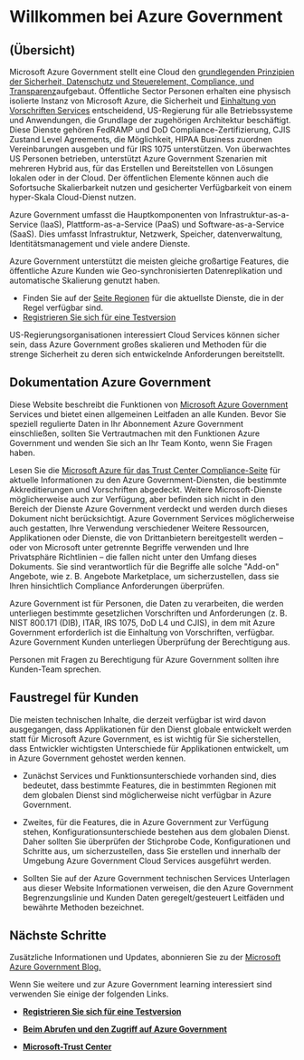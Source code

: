 <properties 
   pageTitle="Azure Government Übersicht | Microsoft Azure" 
   description="Dieser Artikel enthält eine Übersicht über die Azure Government Cloud-Funktionen und die vertrauenswürdigen Entwurf und Sicherheit zur Unterstützung von Compliance-federal anwendbar, Status, und lokale Government Organisationen und ihren Partnern verwendet. " 
   services="Azure-Government"
   cloud="gov" 
   documentationCenter="" 
   authors="ryansoc" 
   manager="zakramer"    editor=""/>

<tags
   ms.service="multiple"
   ms.devlang="na"
   ms.topic="article"
   ms.tgt_pltfrm="na"
   ms.workload="azure-government" 
   ms.date="10/18/2016"
   ms.author="ryansoc"/>

# <a name="welcome-to-azure-government"></a>Willkommen bei Azure Government

## <a name="overview"></a>(Übersicht)

Microsoft Azure Government stellt eine Cloud den [grundlegenden Prinzipien der Sicherheit, Datenschutz und Steuerelement, Compliance, und Transparenz](http://azure.com/gov)aufgebaut. Öffentliche Sector Personen erhalten eine physisch isolierte Instanz von Microsoft Azure, die Sicherheit und [Einhaltung von Vorschriften Services](https://azure.microsoft.com/support/trust-center/compliance/) entscheidend, US-Regierung für alle Betriebssysteme und Anwendungen, die Grundlage der zugehörigen Architektur beschäftigt. Diese Dienste gehören FedRAMP und DoD Compliance-Zertifizierung, CJIS Zustand Level Agreements, die Möglichkeit, HIPAA Business zuordnen Vereinbarungen ausgeben und für IRS 1075 unterstützen. Von überwachtes US Personen betrieben, unterstützt Azure Government Szenarien mit mehreren Hybrid aus, für das Erstellen und Bereitstellen von Lösungen lokalen oder in der Cloud. Der öffentlichen Elemente können auch die Sofortsuche Skalierbarkeit nutzen und gesicherter Verfügbarkeit von einem hyper-Skala Cloud-Dienst nutzen.

Azure Government umfasst die Hauptkomponenten von Infrastruktur-as-a-Service (IaaS), Plattform-as-a-Service (PaaS) und Software-as-a-Service (SaaS).  Dies umfasst Infrastruktur, Netzwerk, Speicher, datenverwaltung, Identitätsmanagement und viele andere Dienste.

Azure Government unterstützt die meisten gleiche großartige Features, die öffentliche Azure Kunden wie Geo-synchronisierten Datenreplikation und automatische Skalierung genutzt haben. 

- Finden Sie auf der [Seite Regionen](https://azure.microsoft.com/regions/#services) für die aktuellste Dienste, die in der Regel verfügbar sind.
- [Registrieren Sie sich für eine Testversion](https://azuregov.microsoft.com/trial/azuregovtrial)

US-Regierungsorganisationen interessiert Cloud Services können sicher sein, dass Azure Government großes skalieren und Methoden für die strenge Sicherheit zu deren sich entwickelnde Anforderungen bereitstellt.

## <a name="azure-government-documentation"></a>Dokumentation Azure Government

Diese Website beschreibt die Funktionen von [Microsoft Azure Government](https://azure.microsoft.com/features/gov/) Services und bietet einen allgemeinen Leitfaden an alle Kunden. Bevor Sie speziell regulierte Daten in Ihr Abonnement Azure Government einschließen, sollten Sie Vertrautmachen mit den Funktionen Azure Government und wenden Sie sich an Ihr Team Konto, wenn Sie Fragen haben.

Lesen Sie die [Microsoft Azure für das Trust Center Compliance-Seite](http://www.microsoft.com/en-us/TrustCenter/Compliance/default.aspx) für aktuelle Informationen zu den Azure Government-Diensten, die bestimmte Akkreditierungen und Vorschriften abgedeckt. Weitere Microsoft-Dienste möglicherweise auch zur Verfügung, aber befinden sich nicht in den Bereich der Dienste Azure Government verdeckt und werden durch dieses Dokument nicht berücksichtigt. Azure Government Services möglicherweise auch gestatten, Ihre Verwendung verschiedener Weitere Ressourcen, Applikationen oder Dienste, die von Drittanbietern bereitgestellt werden – oder von Microsoft unter getrennte Begriffe verwenden und Ihre Privatsphäre Richtlinien – die fallen nicht unter den Umfang dieses Dokuments. Sie sind verantwortlich für die Begriffe alle solche "Add-on" Angebote, wie z. B. Angebote Marketplace, um sicherzustellen, dass sie Ihren hinsichtlich Compliance Anforderungen überprüfen.

Azure Government ist für Personen, die Daten zu verarbeiten, die werden unterliegen bestimmte gesetzlichen Vorschriften und Anforderungen (z. B. NIST 800.171 (DIB), ITAR, IRS 1075, DoD L4 und CJIS), in dem mit Azure Government erforderlich ist die Einhaltung von Vorschriften, verfügbar. Azure Government Kunden unterliegen Überprüfung der Berechtigung aus.

Personen mit Fragen zu Berechtigung für Azure Government sollten ihre Kunden-Team sprechen.

## <a name="general-guidance-for-customers"></a>Faustregel für Kunden

Die meisten technischen Inhalte, die derzeit verfügbar ist wird davon ausgegangen, dass Applikationen für den Dienst globale entwickelt werden statt für Microsoft Azure Government, es ist wichtig für Sie sicherstellen, dass Entwickler wichtigsten Unterschiede für Applikationen entwickelt, um in Azure Government gehostet werden kennen.

- Zunächst Services und Funktionsunterschiede vorhanden sind, dies bedeutet, dass bestimmte Features, die in bestimmten Regionen mit dem globalen Dienst sind möglicherweise nicht verfügbar in Azure Government.

- Zweites, für die Features, die in Azure Government zur Verfügung stehen, Konfigurationsunterschiede bestehen aus dem globalen Dienst.  Daher sollten Sie überprüfen der Stichprobe Code, Konfigurationen und Schritte aus, um sicherzustellen, dass Sie erstellen und innerhalb der Umgebung Azure Government Cloud Services ausgeführt werden.

- Sollten Sie auf der Azure Government technischen Services Unterlagen aus dieser Website Informationen verweisen, die den Azure Government Begrenzungslinie und Kunden Daten geregelt/gesteuert Leitfäden und bewährte Methoden bezeichnet.

## <a name="next-steps"></a>Nächste Schritte

Zusätzliche Informationen und Updates, abonnieren Sie zu der <a href="https://blogs.msdn.microsoft.com/azuregov/">Microsoft Azure Government Blog.</a>

Wenn Sie weitere und zur Azure Government learning interessiert sind verwenden Sie einige der folgenden Links.

- **[Registrieren Sie sich für eine Testversion](https://azuregov.microsoft.com/trial/azuregovtrial)**

- **[Beim Abrufen und den Zugriff auf Azure Government](http://azure.com/gov)**

- **[Microsoft-Trust Center](https://azure.microsoft.com/support/trust-center/compliance/)**

